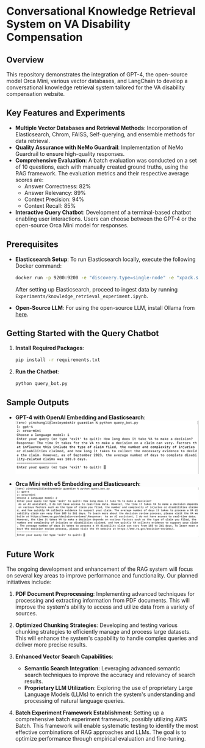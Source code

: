 # Conversational Knowledge Retrieval System on VA Disability Compensation

## Overview
This repository demonstrates the integration of GPT-4, the open-source model Orca Mini, various vector databases, and LangChain to develop a conversational knowledge retrieval system tailored for the VA disability compensation website. 

## Key Features and Experiments
- **Multiple Vector Databases and Retrieval Methods**: Incorporation of Elasticsearch, Chrom, FAISS, Self-querying, and ensemble methods for data retrieval.
- **Quality Assurance with NeMo Guardrail**: Implementation of NeMo Guardrail to ensure high-quality responses.
- **Comprehensive Evaluation**: A batch evaluation was conducted on a set of 10 questions, each with manually created ground truths, using the RAG framework. The evaluation metrics and their respective average scores are:
  - Answer Correctness: 82%
  - Answer Relevancy: 89%
  - Context Precision: 94%
  - Context Recall: 85%
- **Interactive Query Chatbot**: Development of a terminal-based chatbot enabling user interactions. Users can choose between the GPT-4 or the open-source Orca Mini model for responses.

## Prerequisites
- **Elasticsearch Setup**:
  To run Elasticsearch locally, execute the following Docker command:
  ```bash
  docker run -p 9200:9200 -e "discovery.type=single-node" -e "xpack.security.enabled=false" -e "xpack.security.http.ssl.enabled=false" docker.elastic.co/elasticsearch/elasticsearch:8.9.0
  ```
  After setting up Elasticsearch, proceed to ingest data by running `Experiments/knowledge_retrieval_experiment.ipynb`.

- **Open-Source LLM**:
  For using the open-source LLM, install Ollama from [here](https://github.com/jmorganca/ollama).

## Getting Started with the Query Chatbot
1. **Install Required Packages**:
   ```bash
   pip install -r requirements.txt
   ```
2. **Run the Chatbot**:
   ```bash
   python query_bot.py 
   ```

## Sample Outputs
- **GPT-4 with OpenAI Embedding and Elasticsearch**:
  ![Output from GPT-4, OpenAI embedding, and Elasticsearch](pics/GPT4_Example.png)

- **Orca Mini with e5 Embedding and Elasticsearch**:
  ![Output from Orca Mini, e5 embedding, and Elasticsearch](pics/Orca_Mini_Example.png)

## Future Work

The ongoing development and enhancement of the RAG system will focus on several key areas to improve performance and functionality. Our planned initiatives include:

1. **PDF Document Preprocessing**: Implementing advanced techniques for processing and extracting information from PDF documents. This will improve the system's ability to access and utilize data from a variety of sources.

2. **Optimized Chunking Strategies**: Developing and testing various chunking strategies to efficiently manage and process large datasets. This will enhance the system's capability to handle complex queries and deliver more precise results.

3. **Enhanced Vector Search Capabilities**: 
    - **Semantic Search Integration**: Leveraging advanced semantic search techniques to improve the accuracy and relevancy of search results.
    - **Proprietary LLM Utilization**: Exploring the use of proprietary Large Language Models (LLMs) to enrich the system's understanding and processing of natural language queries.

4. **Batch Experiment Framework Establishment**: Setting up a comprehensive batch experiment framework, possibly utilizing AWS Batch. This framework will enable systematic testing to identify the most effective combinations of RAG approaches and LLMs. The goal is to optimize performance through empirical evaluation and fine-tuning.


